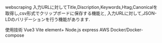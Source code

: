 webscraping
入力URLに対してTitle,Discription,Keywords,Htag,Canonicalを取得し,csv形式でクリップボードに保存する機能と,
入力URLに対して,JSON-LDのバリデーションを行う機能があります. 


使用技術
Vue3
Vite
element+
Node.js
express
AWS
Docker/Docker-compose
